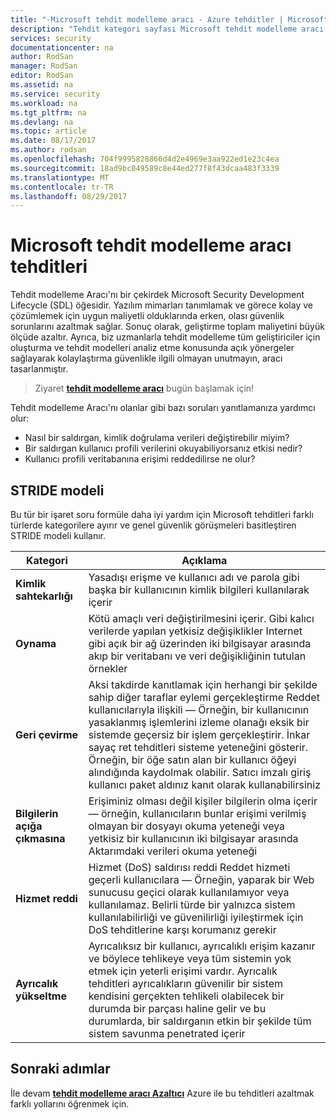 ```yaml
---
title: "-Microsoft tehdit modelleme aracı - Azure tehditler | Microsoft Docs"
description: "Tehdit kategori sayfası Microsoft tehdit modelleme aracı için kullanıma sunulan tüm kategorileri içeren tehditleri oluşturulur."
services: security
documentationcenter: na
author: RodSan
manager: RodSan
editor: RodSan
ms.assetid: na
ms.service: security
ms.workload: na
ms.tgt_pltfrm: na
ms.devlang: na
ms.topic: article
ms.date: 08/17/2017
ms.author: rodsan
ms.openlocfilehash: 704f9995828866d4d2e4969e3aa922ed1e23c4ea
ms.sourcegitcommit: 18ad9bc049589c8e44ed277f8f43dcaa483f3339
ms.translationtype: MT
ms.contentlocale: tr-TR
ms.lasthandoff: 08/29/2017
---
```

# <a name="microsoft-threat-modeling-tool-threats"></a>Microsoft tehdit modelleme aracı tehditleri

Tehdit modelleme Aracı'nı bir çekirdek Microsoft Security Development Lifecycle (SDL) öğesidir. Yazılım mimarları tanımlamak ve görece kolay ve çözümlemek için uygun maliyetli olduklarında erken, olası güvenlik sorunlarını azaltmak sağlar. Sonuç olarak, geliştirme toplam maliyetini büyük ölçüde azaltır. Ayrıca, biz uzmanlarla tehdit modelleme tüm geliştiriciler için oluşturma ve tehdit modelleri analiz etme konusunda açık yönergeler sağlayarak kolaylaştırma güvenlikle ilgili olmayan unutmayın, aracı tasarlanmıştır.

> Ziyaret  **[tehdit modelleme aracı](./azure-security-threat-modeling-tool.md)**  bugün başlamak için!

Tehdit modelleme Aracı'nı olanlar gibi bazı soruları yanıtlamanıza yardımcı olur:

* Nasıl bir saldırgan, kimlik doğrulama verileri değiştirebilir miyim?
* Bir saldırgan kullanıcı profili verilerini okuyabiliyorsanız etkisi nedir?
* Kullanıcı profili veritabanına erişimi reddedilirse ne olur?

## <a name="stride-model"></a>STRIDE modeli

Bu tür bir işaret soru formüle daha iyi yardım için Microsoft tehditleri farklı türlerde kategorilere ayırır ve genel güvenlik görüşmeleri basitleştiren STRIDE modeli kullanır.

| Kategori | Açıklama |
| -------- | ----------- |
| **Kimlik sahtekarlığı** | Yasadışı erişme ve kullanıcı adı ve parola gibi başka bir kullanıcının kimlik bilgileri kullanılarak içerir |
| **Oynama** | Kötü amaçlı veri değiştirilmesini içerir. Gibi kalıcı verilerde yapılan yetkisiz değişiklikler Internet gibi açık bir ağ üzerinden iki bilgisayar arasında akıp bir veritabanı ve veri değişikliğinin tutulan örnekler |
| **Geri çevirme** | Aksi takdirde kanıtlamak için herhangi bir şekilde sahip diğer taraflar eylemi gerçekleştirme Reddet kullanıcılarıyla ilişkili — Örneğin, bir kullanıcının yasaklanmış işlemlerini izleme olanağı eksik bir sistemde geçersiz bir işlem gerçekleştirir. İnkar sayaç ret tehditleri sisteme yeteneğini gösterir. Örneğin, bir öğe satın alan bir kullanıcı öğeyi alındığında kaydolmak olabilir. Satıcı imzalı giriş kullanıcı paket aldınız kanıt olarak kullanabilirsiniz |
| **Bilgilerin açığa çıkmasına** | Erişiminiz olması değil kişiler bilgilerin olma içerir — örneğin, kullanıcıların bunlar erişimi verilmiş olmayan bir dosyayı okuma yeteneği veya yetkisiz bir kullanıcının iki bilgisayar arasında Aktarımdaki verileri okuma yeteneği |
| **Hizmet reddi** | Hizmet (DoS) saldırısı reddi Reddet hizmeti geçerli kullanıcılara — Örneğin, yaparak bir Web sunucusu geçici olarak kullanılamıyor veya kullanılamaz. Belirli türde bir yalnızca sistem kullanılabilirliği ve güvenilirliği iyileştirmek için DoS tehditlerine karşı korumanız gerekir |
| **Ayrıcalık yükseltme** | Ayrıcalıksız bir kullanıcı, ayrıcalıklı erişim kazanır ve böylece tehlikeye veya tüm sistemin yok etmek için yeterli erişimi vardır. Ayrıcalık tehditleri ayrıcalıkların güvenilir bir sistem kendisini gerçekten tehlikeli olabilecek bir durumda bir parçası haline gelir ve bu durumlarda, bir saldırganın etkin bir şekilde tüm sistem savunma penetrated içerir |

## <a name="next-steps"></a>Sonraki adımlar

İle devam  **[tehdit modelleme aracı Azaltıcı](./azure-security-threat-modeling-tool-mitigations.md)**  Azure ile bu tehditleri azaltmak farklı yollarını öğrenmek için.